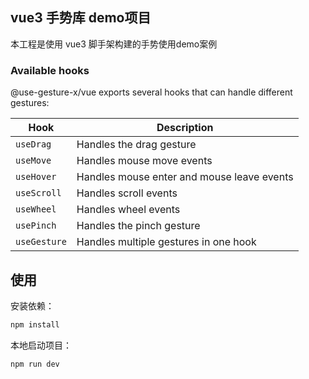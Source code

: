 ## vue3 手势库 demo项目

本工程是使用 vue3 脚手架构建的手势使用demo案例
### Available hooks

@use-gesture-x/vue exports several hooks that can handle different gestures:

| Hook         | Description                                |
| ------------ | ------------------------------------------ |
| `useDrag`    | Handles the drag gesture                   |
| `useMove`    | Handles mouse move events                  |
| `useHover`   | Handles mouse enter and mouse leave events |
| `useScroll`  | Handles scroll events                      |
| `useWheel`   | Handles wheel events                       |
| `usePinch`   | Handles the pinch gesture                  |
| `useGesture` | Handles multiple gestures in one hook      |

## 使用

安装依赖：

```bash
npm install
```

本地启动项目：

```bash
npm run dev
```
